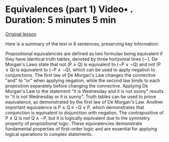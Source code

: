 # Equivalences (part 1) Video• . Duration: 5 minutes 5 min

[Original lesson](https://www.coursera.org/learn/uol-fundamentals-of-computer-science/lecture/WG11o/equivalences-part-1)

Here is a summary of the text in 8 sentences, preserving key information:

Propositional equivalencies are defined as two formulae being equivalent if they have identical truth tables, denoted by three horizontal lines (∼). De Morgan's Laws state that not (P ∧ Q) is equivalent to (¬P ∨ ¬Q) and not (P ∨ Q) is equivalent to (¬P ∧ ¬Q), which can be used to apply negation to conjunctions. The first law of De Morgan's Law changes the connective "and" to "or" when applying negation, while the second law binds to each proposition separately before changing the connective. Applying De Morgan's Law to the statement "it is Wednesday and it is not sunny" results in "it is not Wednesday or it is sunny". Truth tables can be used to prove equivalence, as demonstrated by the first law of De Morgan's Law. Another important equivalence is P ∧ Q ≡ ¬Q ∨ P, which demonstrates that conjunction is equivalent to disjunction with negation. The contrapositive of P ∧ Q is not Q ∧ ¬P, but it is logically equivalent due to the symmetry property of propositional logic. These equivalencies demonstrate fundamental properties of first-order logic and are essential for applying logical operations to complex statements.

